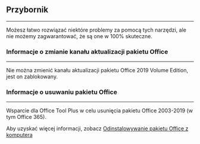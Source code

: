 ## Przybornik

---

Możesz łatwo rozwiązać niektóre problemy za pomocą tych narzędzi, ale nie możemy zagwarantować, że są one w 100% skuteczne.

### Informacje o zmianie kanału aktualizacji pakietu Office

---

Nie można zmienić kanału aktualizacji pakietu Office 2019 Volume Edition, jest on zablokowany.

### Informacje o usuwaniu pakietu Office

---

Wsparcie dla Office Tool Plus w celu usunięcia pakietu Office 2003-2019 (w tym Office 365).

Aby uzyskać więcej informacji, zobacz [Odinstalowywanie pakietu Office z komputera](https://support.microsoft.com/pl-pl/office/odinstalowywanie-pakietu-office-z-komputera-pc-9dd49b83-264a-477a-8fcc-2fdf5dbf61d8)

